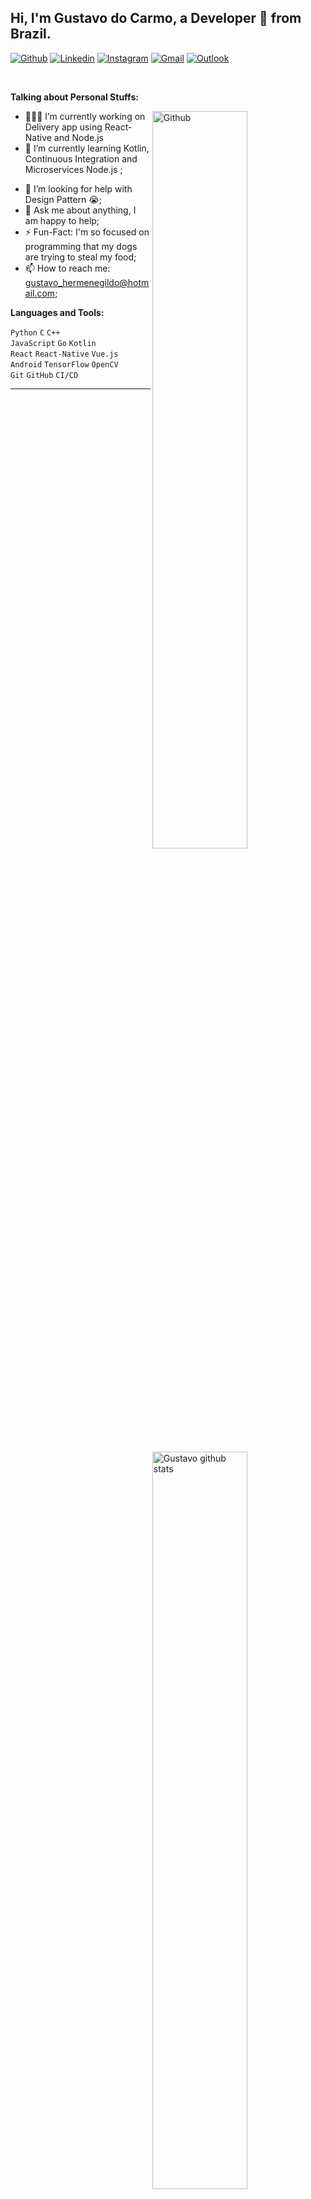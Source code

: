 <!-- Your title -->
## Hi, I'm Gustavo do Carmo, a Developer 🚀 from Brazil.

<!-- Your badges
You can use the website to generate badges: https://shields.io/
-->

[![Github](https://img.shields.io/badge/-Github-000?style=flat&logo=Github&logoColor=white)](https://github.com/gustavocarmoh)
[![Linkedin](https://img.shields.io/badge/-LinkedIn-blue?style=flat&logo=Linkedin&logoColor=white)](https://www.linkedin.com/in/gustavocarmoh/)
[![Instagram](https://img.shields.io/badge/-Instagram-c13584?style=flat&labelColor=c13584&logo=instagram&logoColor=white)](https://www.instagram.com/gustavocarmoh/)
[![Gmail](https://img.shields.io/badge/-Gmail-c14438?style=flat&logo=Gmail&logoColor=white)](mailto:gustavo.carmoh@gmail.com)
[![Outlook](https://img.shields.io/badge/-Outlook-0078D4?style=flat&logo=Microsoft-Outlook&logoColor=white)](mailto:gustavo_hermenegildo@hotmail.com)

&nbsp;

<!-- Talking about you -->
**Talking about Personal Stuffs:**

<!-- Any image aligned to the right. Beware the width -->
<img width="55%" align="right" alt="Github" src="https://raw.githubusercontent.com/haoruilee/haoruilee/master/pic/pusheencode.gif" />

- 👨🏽‍💻 I’m currently working on Delivery app using React-Native and Node.js <!--[]();-->
- 🌱 I’m currently learning Kotlin, Continuous Integration and Microservices Node.js ; 
<!-- - 👯 I’m looking to collaborate on 🤝; -->
- 🤔 I’m looking for help with Design Pattern 😭;
- 💬 Ask me about anything, I am happy to help;
- ⚡️ Fun-Fact: I'm so focused on programming that my dogs are trying to steal my food;
- 📫 How to reach me: gustavo_hermenegildo@hotmail.com;

**Languages and Tools:** 

<!-- Your github readme stats
You can use this api: https://github.com/anuraghazra/github-readme-stats
-->
<p>
  <a href="https://gustavocarmoh.dev">
    <img width="55%" align="right" alt="Gustavo github stats" src="https://github-readme-stats.vercel.app/api?username=gustavocarmoh&show_icons=true&hide_border=true&count_private=true" />
  </a>
  
  <!-- Your languages and tools. Be careful with the alignment. 
  You can use this sites to get logos: https://www.vectorlogo.zone or https://simpleicons.org/
<code><img width="10%" src="https://github.com/abranhe/programming-languages-logos/blob/master/src/kotlin/kotlin_16x16.png"></code>
  -->
  <code>Python</code>
  <code>C</code>
  <code>C++</code>
  <br />
  <code>JavaScript</code>
  <code>Go</code>
  <code>Kotlin</code>
  <br />
  <code>React</code>
  <code>React-Native</code>
  <code>Vue.js</code>
  <br />
  <code>Android</code>
  <code>TensorFlow</code>
  <code>OpenCV</code>
  <br />
  <code>Git</code>
  <code>GitHub</code>
  <code>CI/CD</code>
  <br />
</p>

<!-- Your hits or visitors
site: http://hits.dwyl.com or https://visitor-badge.glitch.me
Both apis are in trouble due to the number of requests, if you know any other to register visitors, great
<!--
<p align="center">
  <a href="http://hits.dwyl.com/onimur/onimur" target="_blank">
    <img align="center" alt="HitCount" src="http://hits.dwyl.com/onimur/onimur.svg" />
  </a>
    <img align="center" alt="visitors" src="https://visitor-badge.glitch.me/badge?page_id=onimur.onimur" />
</p>
-->
<!--
## Support me
<!-- Your support, if you have it 
I created these images, feel free to use them.
-->
<!--
<p align="center">
  <a href="https://www.patreon.com/onimur" target="_blank">
    <img width="18%" alt="Check my Patreon" src="https://raw.githubusercontent.com/gustavocarmoh/.github/master/.resources/support-patreon.png"/>
  </a>
  <a href="https://www.paypal.com/cgi-bin/webscr?cmd=_donations&business=YUTBBKXR2XCPJ" target="_blank">
      <img width="18%" alt="Donate with Paypal" src="https://raw.githubusercontent.com/gustavocarmoh/.github/master/.resources/support-paypal.png"/>
  </a>
  <a href="https://www.buymeacoffee.com/onimur" target="_blank">
      <img width="18%" alt="Buy me a coffee" src="https://raw.githubusercontent.com/gustavocarmoh/.github/master/.resources/support-buy-coffee.png"/>
  </a>
</p>
-->
---
